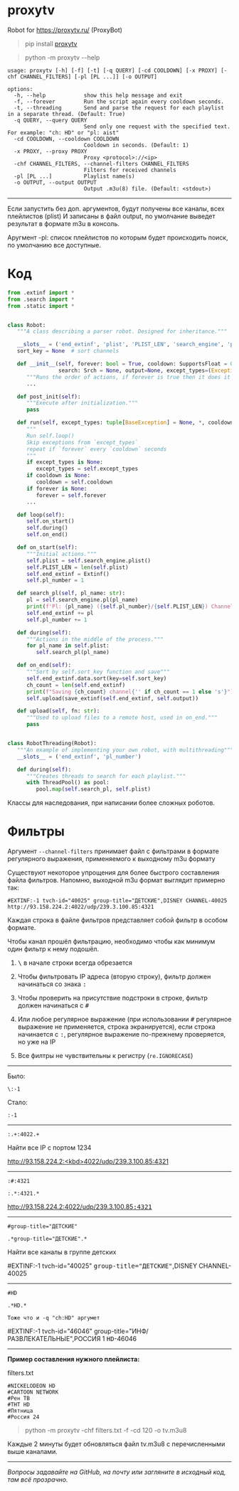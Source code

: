 # proxytv

Robot for https://proxytv.ru/ (ProxyBot)

> pip install [proxytv](https://pypi.org/project/proxytv)

> python -m proxytv --help

```
usage: proxytv [-h] [-f] [-t] [-q QUERY] [-cd COOLDOWN] [-x PROXY] [-chf CHANNEL_FILTERS] [-pl [PL ...]] [-o OUTPUT]

options:
  -h, --help            show this help message and exit
  -f, --forever         Run the script again every cooldown seconds.
  -t, --threading       Send and parse the request for each playlist in a separate thread. (Default: True)
  -q QUERY, --query QUERY
                        Send only one request with the specified text. For example: "ch: HD" or "pl: aist"
  -cd COOLDOWN, --cooldown COOLDOWN
                        Cooldown in seconds. (Default: 1)
  -x PROXY, --proxy PROXY
                        Proxy <protocol>://<ip>
  -chf CHANNEL_FILTERS, --channel-filters CHANNEL_FILTERS
                        Filters for received channels
  -pl [PL ...]          Playlist name(s)
  -o OUTPUT, --output OUTPUT
                        Output .m3u(8) file. (Default: <stdout>)
```

---

Если запустить без доп. аргументов, будут получены все каналы, всех плейлистов (plist)
И записаны в файл output, по умолчание выведет результат в формате m3u в консоль.

Аругмент -pl: список плейлистов по которым будет происходить поиск, по умолчанию все доступные.

# Код

```python
from .extinf import *
from .search import *
from .static import *


class Robot:
   """A class describing a parser robot. Designed for inheritance."""

   __slots__ = ('end_extinf', 'plist', 'PLIST_LEN', 'search_engine', 'pl_number', 'output')
   sort_key = None  # sort channels

   def __init__(self, forever: bool = True, cooldown: SupportsFloat = 0.,
                search: Srch = None, output=None, except_types=(Exception,)):
      """Runs the order of actions, if forever is true then it does it forever."""
      ...

   def post_init(self):
      """Execute after initialization."""
      pass

   def run(self, except_types: tuple[BaseException] = None, *, cooldown: int | float = None, forever: bool = None):
      """
      Run self.loop()
      Skip exceptions from `except_types`
      repeat if `forever` every `cooldown` seconds
      """
      if except_types is None:
         except_types = self.except_types
      if cooldown is None:
         cooldown = self.cooldown
      if forever is None:
         forever = self.forever
      ...

   def loop(self):
      self.on_start()
      self.during()
      self.on_end()

   def on_start(self):
      """Initial actions."""
      self.plist = self.search_engine.plist()
      self.PLIST_LEN = len(self.plist)
      self.end_extinf = Extinf()
      self.pl_number = 1

   def search_pl(self, pl_name: str):
      pl = self.search_engine.pl(pl_name)
      print(f'Pl: {pl_name} ({self.pl_number}/{self.PLIST_LEN}) Channels: {len(pl)}')
      self.end_extinf += pl
      self.pl_number += 1

   def during(self):
      """Actions in the middle of the process."""
      for pl_name in self.plist:
         self.search_pl(pl_name)

   def on_end(self):
      """Sort by self.sort_key function and save"""
      self.end_extinf.data.sort(key=self.sort_key)
      ch_count = len(self.end_extinf)
      print(f"Saving {ch_count} channel{'' if ch_count == 1 else 's'}")
      self.upload(save_extinf(self.end_extinf, self.output))

   def upload(self, fn: str):
      """Used to upload files to a remote host, used in on_end."""
      pass


class RobotThreading(Robot):
   """An example of implementing your own robot, with multithreading"""
   __slots__ = ('end_extinf', 'pl_number')

   def during(self):
      """Creates threads to search for each playlist."""
      with ThreadPool() as pool:
         pool.map(self.search_pl, self.plist)
```

Классы для наследования, при написании более сложных роботов.

# Фильтры

Аргумент `--channel-filters` принимает файл с фильтрами в формате регулярного выражения,
применяемого к выходному m3u формату

Существуют некоторое упрощения для более быстрого составления файла фильтров.
Напомню, выходной m3u формат выглядит примерно так:

```m3u
#EXTINF:-1 tvch-id="40025" group-title="ДЕТСКИЕ",DISNEY CHANNEL-40025
http://93.158.224.2:4022/udp/239.3.100.85:4321
```

Каждая строка в файле фильтров представляет собой фильтр в особом формате.

Чтобы канал прошёл фильтрацию, необходимо чтобы как минимум один фильтр к нему подошёл.

1. <kbd>\\</kbd> в начале строки всегда обрезается

2. Чтобы фильтровать IP адреса (вторую строку), фильтр должен начинаться со знака <kbd>:</kbd>

3. Чтобы проверить на присутствие подстроки в строке, фильтр должен начинаться с <kbd>#</kbd>

4. Или любое регулярное выражение (при использовании <kbd>#</kbd> регулярное выражение не применяется, строка
   экранируется), если строка начинается с <kbd>:</kbd>, регулярное выражение по-прежнему проверяется, но уже на IP
5. Все филтры не чувствительны к регистру (``re.IGNORECASE``)

---

Было:

```regexp
\:-1
```

Стало:

```regexp
:-1
```

---

```regexp
:.+:4022.+
```

Найти все IP с портом 1234

[http://93.158.224.2:<kbd>4022</kbd>/udp/239.3.100.85:4321](http://93.158.224.2:4022/udp/239.3.100.85:4321)

---

```regexp
:#:4321
```

```regexp
:.*:4321.*
```

[http://93.158.224.2:4022/udp/239.3.100.85<kbd>:4321</kbd>](http://93.158.224.2:4022/udp/239.3.100.85:4321)

---

```regexp
#group-title="ДЕТСКИЕ"
```

```regexp
.*group-title="ДЕТСКИЕ".*
```

Найти все каналы в группе детских

#EXTINF:-1 tvch-id="40025" <kbd>group-title="ДЕТСКИЕ"</kbd>,DISNEY CHANNEL-40025

---

```regexp
#HD
```

```regexp
.*HD.*
```

``Тоже что и -q "ch:HD" аргумет``

#EXTINF:-1 tvch-id="46046" group-title="ИНФ/РАЗВЛЕКАТЕЛЬНЫЕ",РОССИЯ 1 <kbd>HD</kbd>-46046

---
**Пример составления нужного плейлиста:**

filters.txt

```regexp
#NICKELODEON HD
#CARTOON NETWORK
#Рен ТВ
#ТНТ HD
#Пятница
#Россия 24
```

> python -m proxytv -chf filters.txt -f -cd 120 -o tv.m3u8

Каждые 2 минуты будет обновляться файл tv.m3u8 с перечисленными выше каналами.

---

_Вопросы задавайте на GitHub, на почту или загляните в исходный код, там всё прозрачно._